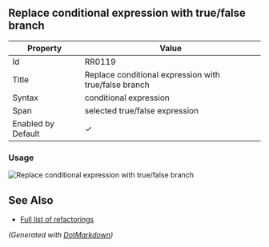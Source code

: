 ## Replace conditional expression with true/false branch

| Property           | Value                                                 |
| ------------------ | ----------------------------------------------------- |
| Id                 | RR0119                                                |
| Title              | Replace conditional expression with true/false branch |
| Syntax             | conditional expression                                |
| Span               | selected true/false expression                        |
| Enabled by Default | &#x2713;                                              |

### Usage

![Replace conditional expression with true/false branch](../../images/refactorings/ReplaceConditionalExpressionWithTrueOrFalseBranch.png)

## See Also

* [Full list of refactorings](Refactorings.md)


*\(Generated with [DotMarkdown](http://github.com/JosefPihrt/DotMarkdown)\)*